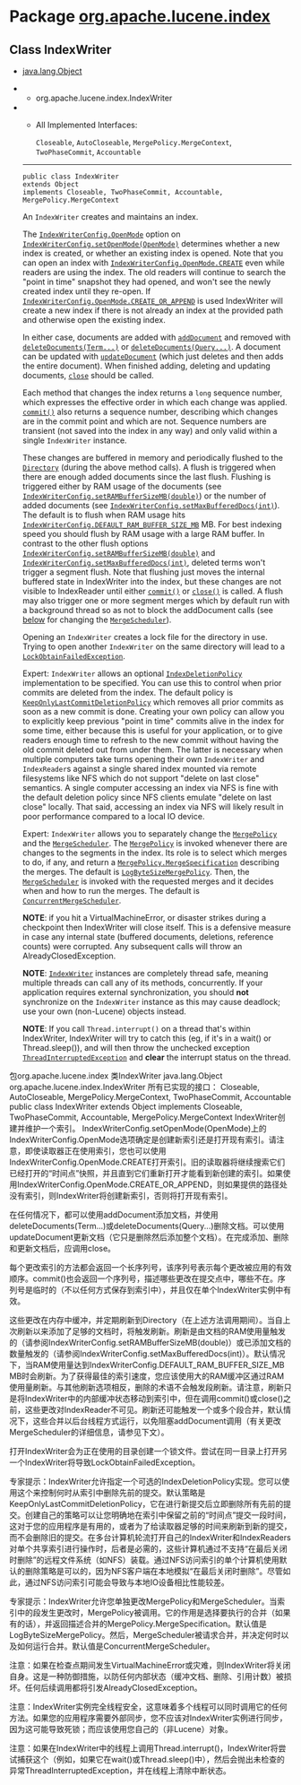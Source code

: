 # **Package** [org.apache.lucene.index](https://lucene.apache.org/core/9_10_0/core/org/apache/lucene/index/package-summary.html)

## Class IndexWriter

- [java.lang.Object](https://docs.oracle.com/en/java/javase/11/docs/api/java.base/java/lang/Object.html?is-external=true)
- - org.apache.lucene.index.IndexWriter

- - All Implemented Interfaces:

    `Closeable`, `AutoCloseable`, `MergePolicy.MergeContext`, `TwoPhaseCommit`, `Accountable`

  ------

  ```
  public class IndexWriter
  extends Object
  implements Closeable, TwoPhaseCommit, Accountable, MergePolicy.MergeContext
  ```

  An `IndexWriter` creates and maintains an index.

  The [`IndexWriterConfig.OpenMode`](https://lucene.apache.org/core/9_10_0/core/org/apache/lucene/index/IndexWriterConfig.OpenMode.html) option on [`IndexWriterConfig.setOpenMode(OpenMode)`](https://lucene.apache.org/core/9_10_0/core/org/apache/lucene/index/IndexWriterConfig.html#setOpenMode(org.apache.lucene.index.IndexWriterConfig.OpenMode)) determines whether a new index is created, or whether an existing index is opened. Note that you can open an index with [`IndexWriterConfig.OpenMode.CREATE`](https://lucene.apache.org/core/9_10_0/core/org/apache/lucene/index/IndexWriterConfig.OpenMode.html#CREATE) even while readers are using the index. The old readers will continue to search the "point in time" snapshot they had opened, and won't see the newly created index until they re-open. If [`IndexWriterConfig.OpenMode.CREATE_OR_APPEND`](https://lucene.apache.org/core/9_10_0/core/org/apache/lucene/index/IndexWriterConfig.OpenMode.html#CREATE_OR_APPEND) is used IndexWriter will create a new index if there is not already an index at the provided path and otherwise open the existing index.

  In either case, documents are added with [`addDocument`](https://lucene.apache.org/core/9_10_0/core/org/apache/lucene/index/IndexWriter.html#addDocument(java.lang.Iterable)) and removed with [`deleteDocuments(Term...)`](https://lucene.apache.org/core/9_10_0/core/org/apache/lucene/index/IndexWriter.html#deleteDocuments(org.apache.lucene.index.Term...)) or [`deleteDocuments(Query...)`](https://lucene.apache.org/core/9_10_0/core/org/apache/lucene/index/IndexWriter.html#deleteDocuments(org.apache.lucene.search.Query...)). A document can be updated with [`updateDocument`](https://lucene.apache.org/core/9_10_0/core/org/apache/lucene/index/IndexWriter.html#updateDocument(org.apache.lucene.index.Term,java.lang.Iterable)) (which just deletes and then adds the entire document). When finished adding, deleting and updating documents, [`close`](https://lucene.apache.org/core/9_10_0/core/org/apache/lucene/index/IndexWriter.html#close()) should be called. 

  Each method that changes the index returns a `long` sequence number, which expresses the effective order in which each change was applied. [`commit()`](https://lucene.apache.org/core/9_10_0/core/org/apache/lucene/index/IndexWriter.html#commit()) also returns a sequence number, describing which changes are in the commit point and which are not. Sequence numbers are transient (not saved into the index in any way) and only valid within a single `IndexWriter` instance. 

  These changes are buffered in memory and periodically flushed to the [`Directory`](https://lucene.apache.org/core/9_10_0/core/org/apache/lucene/store/Directory.html) (during the above method calls). A flush is triggered when there are enough added documents since the last flush. Flushing is triggered either by RAM usage of the documents (see [`IndexWriterConfig.setRAMBufferSizeMB(double)`](https://lucene.apache.org/core/9_10_0/core/org/apache/lucene/index/IndexWriterConfig.html#setRAMBufferSizeMB(double))) or the number of added documents (see [`IndexWriterConfig.setMaxBufferedDocs(int)`](https://lucene.apache.org/core/9_10_0/core/org/apache/lucene/index/IndexWriterConfig.html#setMaxBufferedDocs(int))). The default is to flush when RAM usage hits [`IndexWriterConfig.DEFAULT_RAM_BUFFER_SIZE_MB`](https://lucene.apache.org/core/9_10_0/core/org/apache/lucene/index/IndexWriterConfig.html#DEFAULT_RAM_BUFFER_SIZE_MB) MB. For best indexing speed you should flush by RAM usage with a large RAM buffer. In contrast to the other flush options [`IndexWriterConfig.setRAMBufferSizeMB(double)`](https://lucene.apache.org/core/9_10_0/core/org/apache/lucene/index/IndexWriterConfig.html#setRAMBufferSizeMB(double)) and [`IndexWriterConfig.setMaxBufferedDocs(int)`](https://lucene.apache.org/core/9_10_0/core/org/apache/lucene/index/IndexWriterConfig.html#setMaxBufferedDocs(int)), deleted terms won't trigger a segment flush. Note that flushing just moves the internal buffered state in IndexWriter into the index, but these changes are not visible to IndexReader until either [`commit()`](https://lucene.apache.org/core/9_10_0/core/org/apache/lucene/index/IndexWriter.html#commit()) or [`close()`](https://lucene.apache.org/core/9_10_0/core/org/apache/lucene/index/IndexWriter.html#close()) is called. A flush may also trigger one or more segment merges which by default run with a background thread so as not to block the addDocument calls (see [below](https://lucene.apache.org/core/9_10_0/core/org/apache/lucene/index/IndexWriter.html#mergePolicy) for changing the [`MergeScheduler`](https://lucene.apache.org/core/9_10_0/core/org/apache/lucene/index/MergeScheduler.html)).

  Opening an `IndexWriter` creates a lock file for the directory in use. Trying to open another `IndexWriter` on the same directory will lead to a [`LockObtainFailedException`](https://lucene.apache.org/core/9_10_0/core/org/apache/lucene/store/LockObtainFailedException.html). 

  Expert: `IndexWriter` allows an optional [`IndexDeletionPolicy`](https://lucene.apache.org/core/9_10_0/core/org/apache/lucene/index/IndexDeletionPolicy.html) implementation to be specified. You can use this to control when prior commits are deleted from the index. The default policy is [`KeepOnlyLastCommitDeletionPolicy`](https://lucene.apache.org/core/9_10_0/core/org/apache/lucene/index/KeepOnlyLastCommitDeletionPolicy.html) which removes all prior commits as soon as a new commit is done. Creating your own policy can allow you to explicitly keep previous "point in time" commits alive in the index for some time, either because this is useful for your application, or to give readers enough time to refresh to the new commit without having the old commit deleted out from under them. The latter is necessary when multiple computers take turns opening their own `IndexWriter` and `IndexReader`s against a single shared index mounted via remote filesystems like NFS which do not support "delete on last close" semantics. A single computer accessing an index via NFS is fine with the default deletion policy since NFS clients emulate "delete on last close" locally. That said, accessing an index via NFS will likely result in poor performance compared to a local IO device. 

  Expert: `IndexWriter` allows you to separately change the [`MergePolicy`](https://lucene.apache.org/core/9_10_0/core/org/apache/lucene/index/MergePolicy.html) and the [`MergeScheduler`](https://lucene.apache.org/core/9_10_0/core/org/apache/lucene/index/MergeScheduler.html). The [`MergePolicy`](https://lucene.apache.org/core/9_10_0/core/org/apache/lucene/index/MergePolicy.html) is invoked whenever there are changes to the segments in the index. Its role is to select which merges to do, if any, and return a [`MergePolicy.MergeSpecification`](https://lucene.apache.org/core/9_10_0/core/org/apache/lucene/index/MergePolicy.MergeSpecification.html) describing the merges. The default is [`LogByteSizeMergePolicy`](https://lucene.apache.org/core/9_10_0/core/org/apache/lucene/index/LogByteSizeMergePolicy.html). Then, the [`MergeScheduler`](https://lucene.apache.org/core/9_10_0/core/org/apache/lucene/index/MergeScheduler.html) is invoked with the requested merges and it decides when and how to run the merges. The default is [`ConcurrentMergeScheduler`](https://lucene.apache.org/core/9_10_0/core/org/apache/lucene/index/ConcurrentMergeScheduler.html). 

  **NOTE**: if you hit a VirtualMachineError, or disaster strikes during a checkpoint then IndexWriter will close itself. This is a defensive measure in case any internal state (buffered documents, deletions, reference counts) were corrupted. Any subsequent calls will throw an AlreadyClosedException. 

  **NOTE**: [`IndexWriter`](https://lucene.apache.org/core/9_10_0/core/org/apache/lucene/index/IndexWriter.html) instances are completely thread safe, meaning multiple threads can call any of its methods, concurrently. If your application requires external synchronization, you should **not** synchronize on the `IndexWriter` instance as this may cause deadlock; use your own (non-Lucene) objects instead.

  **NOTE**: If you call `Thread.interrupt()` on a thread that's within IndexWriter, IndexWriter will try to catch this (eg, if it's in a wait() or Thread.sleep()), and will then throw the unchecked exception [`ThreadInterruptedException`](https://lucene.apache.org/core/9_10_0/core/org/apache/lucene/util/ThreadInterruptedException.html) and **clear** the interrupt status on the thread.



包org.apache.lucene.index
类IndexWriter
java.lang.Object
org.apache.lucene.index.IndexWriter
所有已实现的接口：
Closeable, AutoCloseable, MergePolicy.MergeContext, TwoPhaseCommit, Accountable
public class IndexWriter
extends Object
implements Closeable, TwoPhaseCommit, Accountable, MergePolicy.MergeContext
IndexWriter创建并维护一个索引。
IndexWriterConfig.setOpenMode(OpenMode)上的IndexWriterConfig.OpenMode选项确定是创建新索引还是打开现有索引。请注意，即使读取器正在使用索引，您也可以使用IndexWriterConfig.OpenMode.CREATE打开索引。旧的读取器将继续搜索它们已经打开的“时间点”快照，并且直到它们重新打开才能看到新创建的索引。如果使用IndexWriterConfig.OpenMode.CREATE_OR_APPEND，则如果提供的路径处没有索引，则IndexWriter将创建新索引，否则将打开现有索引。

在任何情况下，都可以使用addDocument添加文档，并使用deleteDocuments(Term...)或deleteDocuments(Query...)删除文档。可以使用updateDocument更新文档（它只是删除然后添加整个文档）。在完成添加、删除和更新文档后，应调用close。

每个更改索引的方法都会返回一个长序列号，该序列号表示每个更改被应用的有效顺序。commit()也会返回一个序列号，描述哪些更改在提交点中，哪些不在。序列号是临时的（不以任何方式保存到索引中），并且仅在单个IndexWriter实例中有效。

这些更改在内存中缓冲，并定期刷新到Directory（在上述方法调用期间）。当自上次刷新以来添加了足够的文档时，将触发刷新。刷新是由文档的RAM使用量触发的（请参阅IndexWriterConfig.setRAMBufferSizeMB(double)）或已添加文档的数量触发的（请参阅IndexWriterConfig.setMaxBufferedDocs(int)）。默认情况下，当RAM使用量达到IndexWriterConfig.DEFAULT_RAM_BUFFER_SIZE_MB MB时会刷新。为了获得最佳的索引速度，您应该使用大的RAM缓冲区通过RAM使用量刷新。与其他刷新选项相反，删除的术语不会触发段刷新。请注意，刷新只是将IndexWriter中的内部缓冲状态移动到索引中，但在调用commit()或close()之前，这些更改对IndexReader不可见。刷新还可能触发一个或多个段合并，默认情况下，这些合并以后台线程方式运行，以免阻塞addDocument调用（有关更改MergeScheduler的详细信息，请参见下文）。

打开IndexWriter会为正在使用的目录创建一个锁文件。尝试在同一目录上打开另一个IndexWriter将导致LockObtainFailedException。

专家提示：IndexWriter允许指定一个可选的IndexDeletionPolicy实现。您可以使用这个来控制何时从索引中删除先前的提交。默认策略是KeepOnlyLastCommitDeletionPolicy，它在进行新提交后立即删除所有先前的提交。创建自己的策略可以让您明确地在索引中保留之前的“时间点”提交一段时间，这对于您的应用程序是有用的，或者为了给读取器足够的时间来刷新到新的提交，而不会删除旧的提交。在多台计算机轮流打开自己的IndexWriter和IndexReaders对单个共享索引进行操作时，后者是必需的，这些计算机通过不支持“在最后关闭时删除”的远程文件系统（如NFS）装载。通过NFS访问索引的单个计算机使用默认的删除策略是可以的，因为NFS客户端在本地模拟“在最后关闭时删除”。尽管如此，通过NFS访问索引可能会导致与本地IO设备相比性能较差。

专家提示：IndexWriter允许您单独更改MergePolicy和MergeScheduler。当索引中的段发生更改时，MergePolicy被调用。它的作用是选择要执行的合并（如果有的话），并返回描述合并的MergePolicy.MergeSpecification。默认值是LogByteSizeMergePolicy。然后，MergeScheduler被请求合并，并决定何时以及如何运行合并。默认值是ConcurrentMergeScheduler。

注意：如果在检查点期间发生VirtualMachineError或灾难，则IndexWriter将关闭自身。这是一种防御措施，以防任何内部状态（缓冲文档、删除、引用计数）被损坏。任何后续调用都将引发AlreadyClosedException。

注意：IndexWriter实例完全线程安全，这意味着多个线程可以同时调用它的任何方法。如果您的应用程序需要外部同步，您不应该对IndexWriter实例进行同步，因为这可能导致死锁；而应该使用您自己的（非Lucene）对象。 

注意：如果在IndexWriter中的线程上调用Thread.interrupt()，IndexWriter将尝试捕获这个（例如，如果它在wait()或Thread.sleep()中），然后会抛出未检查的异常ThreadInterruptedException，并在线程上清除中断状态。